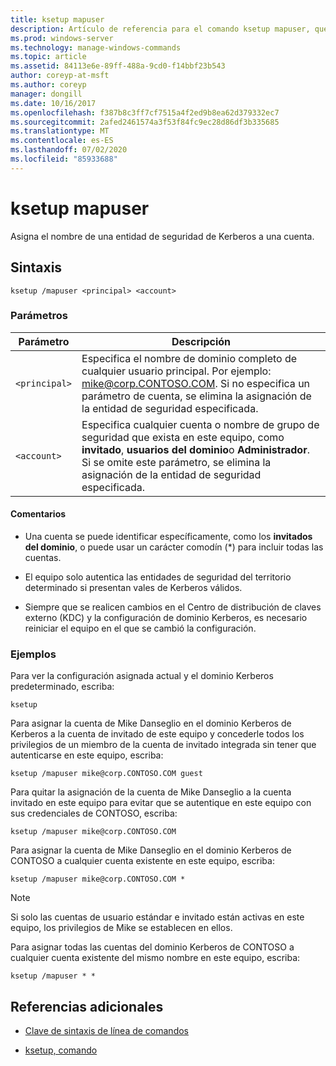 ```yaml
---
title: ksetup mapuser
description: Artículo de referencia para el comando ksetup mapuser, que asigna el nombre de una entidad de seguridad de Kerberos a una cuenta.
ms.prod: windows-server
ms.technology: manage-windows-commands
ms.topic: article
ms.assetid: 84113e6e-89ff-488a-9cd0-f14bbf23b543
author: coreyp-at-msft
ms.author: coreyp
manager: dongill
ms.date: 10/16/2017
ms.openlocfilehash: f387b8c3ff7cf7515a4f2ed9b8ea62d379332ec7
ms.sourcegitcommit: 2afed2461574a3f53f84fc9ec28d86df3b335685
ms.translationtype: MT
ms.contentlocale: es-ES
ms.lasthandoff: 07/02/2020
ms.locfileid: "85933688"
---
```

# <a name="ksetup-mapuser"></a>ksetup mapuser

Asigna el nombre de una entidad de seguridad de Kerberos a una cuenta.

## <a name="syntax"></a>Sintaxis

```
ksetup /mapuser <principal> <account>
```

### <a name="parameters"></a>Parámetros

| Parámetro | Descripción |
| --------- | ----------- |
| `<principal>` | Especifica el nombre de dominio completo de cualquier usuario principal. Por ejemplo: mike@corp.CONTOSO.COM. Si no especifica un parámetro de cuenta, se elimina la asignación de la entidad de seguridad especificada. |
| `<account>` | Especifica cualquier cuenta o nombre de grupo de seguridad que exista en este equipo, como **invitado**, **usuarios del dominio**o **Administrador**. Si se omite este parámetro, se elimina la asignación de la entidad de seguridad especificada. |

#### <a name="remarks"></a>Comentarios

- Una cuenta se puede identificar específicamente, como los **invitados del dominio**, o puede usar un carácter comodín (*) para incluir todas las cuentas.

- El equipo solo autentica las entidades de seguridad del territorio determinado si presentan vales de Kerberos válidos.

- Siempre que se realicen cambios en el Centro de distribución de claves externo (KDC) y la configuración de dominio Kerberos, es necesario reiniciar el equipo en el que se cambió la configuración.

### <a name="examples"></a>Ejemplos

Para ver la configuración asignada actual y el dominio Kerberos predeterminado, escriba:

```
ksetup
```

Para asignar la cuenta de Mike Danseglio en el dominio Kerberos de Kerberos a la cuenta de invitado de este equipo y concederle todos los privilegios de un miembro de la cuenta de invitado integrada sin tener que autenticarse en este equipo, escriba:

```
ksetup /mapuser mike@corp.CONTOSO.COM guest
```

Para quitar la asignación de la cuenta de Mike Danseglio a la cuenta invitado en este equipo para evitar que se autentique en este equipo con sus credenciales de CONTOSO, escriba:

```
ksetup /mapuser mike@corp.CONTOSO.COM
```

Para asignar la cuenta de Mike Danseglio en el dominio Kerberos de CONTOSO a cualquier cuenta existente en este equipo, escriba:

```
ksetup /mapuser mike@corp.CONTOSO.COM *
```

> [!NOTE]
> Si solo las cuentas de usuario estándar e invitado están activas en este equipo, los privilegios de Mike se establecen en ellos.

Para asignar todas las cuentas del dominio Kerberos de CONTOSO a cualquier cuenta existente del mismo nombre en este equipo, escriba:

```
ksetup /mapuser * *
```

## <a name="additional-references"></a>Referencias adicionales

- [Clave de sintaxis de línea de comandos](command-line-syntax-key.md)

- [ksetup, comando](ksetup.md)
